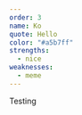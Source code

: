 ```yaml
---
order: 3
name: Ko
quote: Hello
color: "#a5b7ff"
strengths:
  - nice
weaknesses:
  - meme
---
```


Testing
